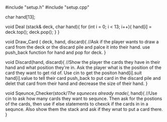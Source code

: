#include "setup.h"
#include "setup.cpp"

char hand[13];

void Deal (stack<myvect>& deck, char hand){
  for (int i = 0; i < 13; i++){
    hand[i] = deck.top();
    deck.pop();
  }
}

void Draw_Card ( deck, hand, discard){
  //Ask if the player wants to draw a card from the deck or the discard pile and palce it into their hand. use push_back function for hand and pop for deck. 
}

void Discard(hand, discard){
  //Show the player the cards they have in their hand and what position they're in. Ask the player what is the position of the card they want to get rid of. Use cin to get the positon hand[i].suit hand[i].value to tell their card push_back to put card in the discard pile and delet that card from their hand and decrease the size of their hand.
}

void Sqeunce_Checker(stock/*The squneces already made*/, hand){
  //Use cin to ask how many cards they want to sequnce. Then ask for the postions of the cards, then use if else statements to chexck if the cards in in a sequnce. Also show them the stack and ask if they wnat to put a card there.
}
